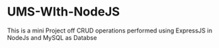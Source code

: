 # UMS-WIth-NodeJS
This is a mini Project off CRUD operations performed using ExpressJS in NodeJs and MySQL as Databse
